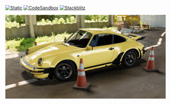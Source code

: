 [![Static](https://img.shields.io/badge/demo-%23646CFF.svg?logo=html5&logoColor=white)](https://pmndrs.github.io/examples/envmap-ground-projection)
[![CodeSandbox](https://img.shields.io/badge/codesandbox-040404?logo=codesandbox&logoColor=DBDBDB)](https://codesandbox.io/s/github/pmndrs/examples/tree/main/demos/envmap-ground-projection)
[![Stackblitz](https://img.shields.io/badge/stackblitz-fff?logo=Stackblitz&logoColor=1389FD)](https://stackblitz.com/github/pmndrs/examples/tree/main/demos/envmap-ground-projection)

![](thumbnail.webp)
